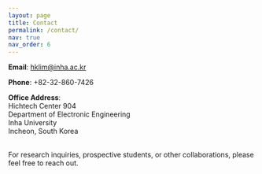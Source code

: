 ```yaml
---
layout: page
title: Contact
permalink: /contact/
nav: true
nav_order: 6
---
```


**Email**: [hklim@inha.ac.kr](mailto:hklim@inha.ac.kr)  <br>

**Phone**: +82-32-860-7426 <br>

**Office Address**:  <br>
Hichtech Center 904 <br>
Department of Electronic Engineering <br>
Inha University <br>
Incheon, South Korea <br><br>

For research inquiries, prospective students, or other collaborations, please feel free to reach out.
